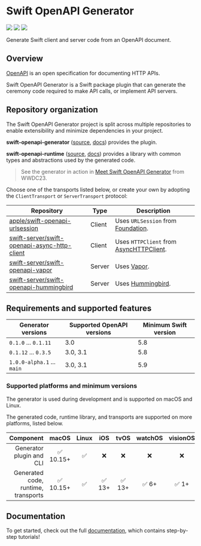 # Swift OpenAPI Generator

[![](https://img.shields.io/badge/sswg-sandbox-lightgrey.svg)](https://www.swift.org/sswg/)
[![](https://img.shields.io/badge/docc-read_documentation-blue)](https://swiftpackageindex.com/apple/swift-openapi-generator/documentation)
[![](https://img.shields.io/endpoint?url=https%3A%2F%2Fswiftpackageindex.com%2Fapi%2Fpackages%2Fapple%2Fswift-openapi-generator%2Fbadge%3Ftype%3Dswift-versions)](https://swiftpackageindex.com/apple/swift-openapi-generator)

Generate Swift client and server code from an OpenAPI document.

## Overview

[OpenAPI][openapi] is an open specification for documenting HTTP APIs.

Swift OpenAPI Generator is a Swift package plugin that can generate the ceremony code required to make API calls, or implement API servers.

## Repository organization

The Swift OpenAPI Generator project is split across multiple repositories to enable extensibility and minimize dependencies in your project.

**swift-openapi-generator** ([source][repo-generator], [docs][docs-generator]) provides the plugin.

**swift-openapi-runtime** ([source][repo-runtime], [docs][docs-runtime]) provides a library with common types and abstractions used by the generated code.

> See the generator in action in [Meet Swift OpenAPI Generator](https://developer.apple.com/wwdc23/10171) from WWDC23.

Choose one of the transports listed below, or create your own by adopting the `ClientTransport` or `ServerTransport` protocol:

| Repository | Type | Description |
| ---------- | ---- | ----------- |
| [apple/swift-openapi-urlsession][repo-urlsession] | Client | Uses `URLSession` from [Foundation][foundation]. |
| [swift-server/swift-openapi-async-http-client][repo-ahc] | Client | Uses `HTTPClient` from [AsyncHTTPClient][ahc]. |
| [swift-server/swift-openapi-vapor][repo-vapor] | Server | Uses [Vapor][vapor]. |
| [swift-server/swift-openapi-hummingbird][repo-hummingbird] | Server | Uses [Hummingbird][hummingbird]. |

## Requirements and supported features

| Generator versions | Supported OpenAPI versions | Minimum Swift version |
| -------- | ------- | ----- |
| `0.1.0` ... `0.1.11` | 3.0 | 5.8 |
| `0.1.12` ... `0.3.5` | 3.0, 3.1 | 5.8 |
| `1.0.0-alpha.1` ... `main` | 3.0, 3.1 | 5.9 |

### Supported platforms and minimum versions

The generator is used during development and is supported on macOS and Linux.

The generated code, runtime library, and transports are supported on more platforms, listed below.

| Component | macOS | Linux | iOS | tvOS | watchOS | visionOS |
| -: | :-: | :-: | :-: | :-: | :-: | :-: |
| Generator plugin and CLI            | ✅ 10.15+  | ✅     | ❌     | ❌     | ❌    | ❌    |
| Generated code, runtime, transports | ✅ 10.15+  | ✅     | ✅ 13+ | ✅ 13+ | ✅ 6+ | ✅ 1+ |

## Documentation

To get started, check out the full [documentation][docs-generator], which contains step-by-step tutorials!

[openapi]: https://openapis.org
[repo-generator]: https://github.com/apple/swift-openapi-generator
[docs-generator]: https://swiftpackageindex.com/apple/swift-openapi-generator/documentation
[repo-runtime]: https://github.com/apple/swift-openapi-runtime
[docs-runtime]: https://swiftpackageindex.com/apple/swift-openapi-runtime/documentation
[repo-urlsession]: https://github.com/apple/swift-openapi-urlsession
[foundation]: https://developer.apple.com/documentation/foundation
[repo-ahc]: https://github.com/swift-server/swift-openapi-async-http-client
[ahc]: https://github.com/swift-server/async-http-client
[repo-vapor]: https://github.com/swift-server/swift-openapi-vapor
[vapor]: https://github.com/vapor/vapor
[repo-hummingbird]: https://github.com/swift-server/swift-openapi-hummingbird
[hummingbird]: https://github.com/hummingbird-project/hummingbird
